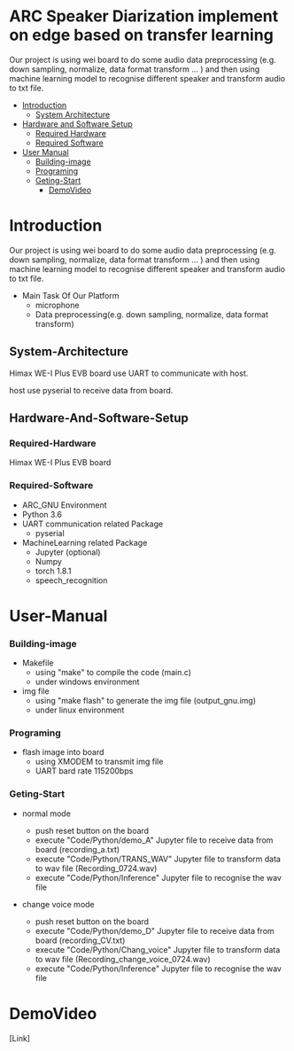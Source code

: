 # ARC Speaker Diarization implement on edge based on transfer learning

Our project is using wei board to do some audio data preprocessing (e.g. down sampling, normalize, data format transform ... ) and then using machine learning model to recognise different speaker and transform audio to txt file.

* [Introduction](#Introduction)
	* [System Architecture](#System-Architecture)
* [Hardware and Software Setup](#Hardware-And-Software-Setup)
	* [Required Hardware](#Required-Hardware)
	* [Required Software](#Required-Software)
* [User Manual](#user-manual)
    * [Building-image](#Building-image)
    * [Programing](#Programing)
    * [Geting-Start](#Geting-Start)
         * [DemoVideo](#DemoVideo)

# Introduction
Our project is using wei board to do some audio data preprocessing (e.g. down sampling, normalize, data format transform ... ) and then using machine learning model to recognise different speaker and transform audio to txt file.

* Main Task Of Our Platform
    - microphone
    - Data preprocessing(e.g. down sampling, normalize, data format transform)

## System-Architecture
Himax WE-I Plus EVB board use UART to communicate with host.

host use pyserial to receive data from board.

## Hardware-And-Software-Setup
### Required-Hardware
Himax WE-I Plus EVB board

### Required-Software
* ARC_GNU Environment 
* Python 3.6
* UART communication related Package
	* pyserial
* MachineLearning related Package
    * Jupyter (optional)
	* Numpy
	* torch 1.8.1
	* speech_recognition

# User-Manual
### Building-image
* Makefile
	* using "make" to compile the code (main.c)
	* under windows environment
* img file
	* using "make flash" to generate the img file (output_gnu.img)
	* under linux environment
### Programing
* flash image into board
	* using XMODEM to transmit img file
	* UART bard rate 115200bps
### Geting-Start
* normal mode
	* push reset button on the board
	* execute "Code/Python/demo_A" Jupyter file to receive data from board (recording_a.txt)
	* execute "Code/Python/TRANS_WAV" Jupyter file to transform data to wav file (Recording_0724.wav)
	* execute "Code/Python/Inference" Jupyter file to recognise the wav file 
	
* change voice mode
	* push reset button on the board
	* execute "Code/Python/demo_D" Jupyter file to receive data from board (recording_CV.txt)
	* execute "Code/Python/Chang_voice" Jupyter file to transform data to wav file (Recording_change_voice_0724.wav)
	* execute "Code/Python/Inference" Jupyter file to recognise the wav file
	
# DemoVideo
[Link]
	
